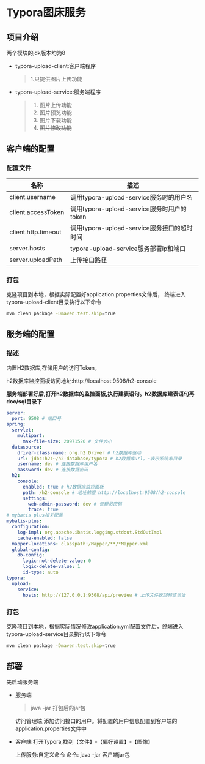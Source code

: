 # Typora图床服务

## 项目介绍

两个模块的jdk版本均为8

- typora-upload-client:客户端程序
  > 1.只提供图片上传功能
- typora-upload-service:服务端程序
  > 1. 图片上传功能
  > 2. 图片预览功能
  > 3. 图片下载功能
  > 4. ~~图片修改功能~~

## 客户端的配置

### 配置文件

| 名称                 | 描述                                 |
|--------------------|------------------------------------|
| client.username    | 调用typora-upload-service服务时的用户名     |
| client.accessToken | 调用typora-upload-service服务时用户的token |
|client.http.timeout| 调用typora-upload-service服务接口的超时时间   |
|server.hosts| typora-upload-service服务部署ip和端口     |
|server.uploadPath| 上传接口路径                             |

### 打包

克隆项目到本地，根据实际配置好application.properties文件后，
终端进入typora-upload-client目录执行以下命令

```bash
mvn clean package -Dmaven.test.skip=true
```

## 服务端的配置

### 描述

内置H2数据库,存储用户的访问Token。

h2数据库监控面板访问地址:http://localhost:9508/h2-console

**服务端部署好后,打开h2数据库的监控面板,执行建表语句。h2数据库建表语句再doc/sql目录下** 

```yaml
server:
  port: 9508 # 端口号
spring:
  servlet:
    multipart:
      max-file-size: 20971520 # 文件大小
  datasource:
    driver-class-name: org.h2.Driver # h2数据库驱动
    url: jdbc:h2:~/h2-database/typora # h2数据库url。~表示系统家目录
    username: dev # 连接数据库用户名
    password: dev # 连接数据密码
  h2:
    console:
      enabled: true # h2数据库监控面板
      path: /h2-console # 地址前缀 http://localhost:9508/h2-console
      settings:
        web-admin-password: dev # 管理员密码
        trace: true
# mybatis plus相关配置        
mybatis-plus:
  configuration:
    log-impl: org.apache.ibatis.logging.stdout.StdOutImpl
    cache-enabled: false
  mapper-locations: classpath:/Mapper/**/*Mapper.xml
  global-config:
    db-config:
      logic-not-delete-value: 0
      logic-delete-value: 1
      id-type: auto
typora:
  upload:
    service:
      hosts: http://127.0.0.1:9508/api/preview # 上传文件返回预览地址
```

### 打包

克隆项目到本地，根据实际情况修改application.yml配置文件后，终端进入typora-upload-service目录执行以下命令

```bash
mvn clean package -Dmaven.test.skip=true
```


## 部署
先启动服务端
- 服务端
    > java -jar 打包后的jar包
    
    访问管理端,添加访问接口的用户。将配置的用户信息配置到客户端的application.properties文件中
- 客户端
打开Typora,找到【文件】-【偏好设置】-【图像】

    上传服务:自定义命令
    命令: java -jar 客户端jar包
    



